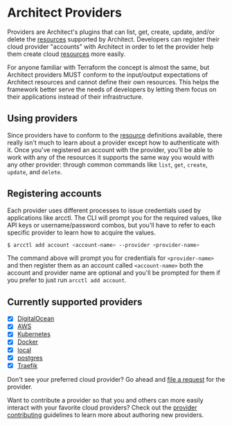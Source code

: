 # Architect Providers

Providers are Architect's plugins that can list, get, create, update, and/or delete the [resources](../%40resources/) supported by Architect. Developers can register their cloud provider "accounts" with
Architect in order to let the provider help them create cloud [resources](../%40resources/) more easily.

For anyone familiar with Terraform the concept is almost the same, but Architect providers MUST conform to the input/output expectations of Architect resources and cannot define their own resources. This helps the framework better serve the needs of developers by letting them focus on their applications instead of their infrastructure.

## Using providers

Since providers have to conform to the [resource](../%40resources/) definitions available, there really isn't much to learn about a provider except how to authenticate with it. Once you've registered an account with the provider, you'll be able to work with any of the resources it supports the same way you would with any other provider: through common commands like `list`, `get`, `create`, `update`, and `delete`.

## Registering accounts

Each provider uses different processes to issue credentials used by applications like arcctl. The CLI will prompt you for the required values, like API keys or username/password combos, but you'll have to refer to each specific provider to learn how to acquire the values.

```sh
$ arcctl add account <account-name> --provider <provider-name>
```

The command above will prompt you for credentials for `<provider-name>` and then register them as an account called `<account-name>` both the account and provider name are optional and you'll be prompted for them if you prefer to just run `arcctl add account`.

## Currently supported providers

- [x] [DigitalOcean](./digitalocean/)
- [x] [AWS](./aws/)
- [x] [Kubernetes](./kubernetes/)
- [x] [Docker](./docker/)
- [x] [local](./local/)
- [x] [postgres](./postgres/)
- [x] [Traefik](./traefik/)

Don't see your preferred cloud provider? Go ahead and [file a request](https://github.com/architect-team/arcctl/issues/new?assignees=&labels=enhancement&projects=&template=feature_request.md&title=) for the provider.

Want to contribute a provider so that you and others can more easily interact with your favorite cloud providers? Check out the [provider contributing](./CONTRIBUTING.md) guidelines to learn more about authoring new providers.
